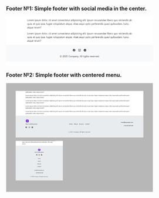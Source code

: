 **Footer №1:
Simple footer with social media in the center.**

<img src="footer-1/screenshot.png" alt="webkit-pro" style="width: 400px;">
<br>

**Footer №2:
Simple footer with centered menu.**

<img src="footer-2/screenshot.png" alt="webkit-pro" style="width: 400px;">
